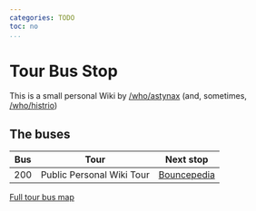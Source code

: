 ```yaml
---
categories: TODO
toc: no
...
```


# Tour Bus Stop

This is a small personal Wiki by [/who/astynax]() (and, sometimes, [/who/histrio]())

## The buses

Bus|Tour|Next stop
:-:|:--:|:-------:
200|Public Personal Wiki Tour|[Bouncepedia](https://melanocarpa.lesarbr.es/hypha/tour_bus_stop)

[Full tour bus map](http://meatballwiki.org/wiki/TourBusMap)
